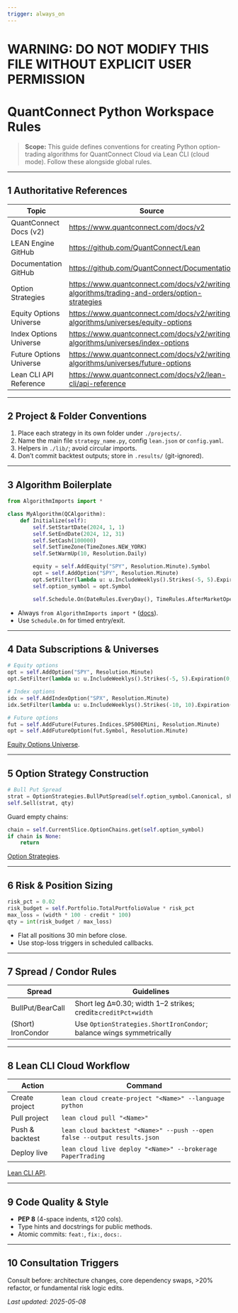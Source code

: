 ```yaml
---
trigger: always_on
---
```


# WARNING: DO NOT MODIFY THIS FILE WITHOUT EXPLICIT USER PERMISSION
# QuantConnect Python Workspace Rules

> **Scope:** This guide defines conventions for creating Python option-trading algorithms for QuantConnect Cloud via Lean CLI (cloud mode). Follow these alongside global rules.

---
## 1  Authoritative References
| Topic                          | Source                                                                                  |
|--------------------------------|-----------------------------------------------------------------------------------------|
| QuantConnect Docs (v2)         | https://www.quantconnect.com/docs/v2                                                     |
| LEAN Engine GitHub             | https://github.com/QuantConnect/Lean                                                     |
| Documentation GitHub           | https://github.com/QuantConnect/Documentation                                           |
| Option Strategies              | https://www.quantconnect.com/docs/v2/writing-algorithms/trading-and-orders/option-strategies |
| Equity Options Universe        | https://www.quantconnect.com/docs/v2/writing-algorithms/universes/equity-options        |
| Index Options Universe         | https://www.quantconnect.com/docs/v2/writing-algorithms/universes/index-options         |
| Future Options Universe        | https://www.quantconnect.com/docs/v2/writing-algorithms/universes/future-options        |
| Lean CLI API Reference         | https://www.quantconnect.com/docs/v2/lean-cli/api-reference                              |

---
## 2  Project & Folder Conventions
1. Place each strategy in its own folder under `./projects/`.
2. Name the main file `strategy_name.py`, config `lean.json` or `config.yaml`.
3. Helpers in `./lib/`; avoid circular imports.
4. Don’t commit backtest outputs; store in `.results/` (git-ignored).

---
## 3  Algorithm Boilerplate
```python
from AlgorithmImports import *

class MyAlgorithm(QCAlgorithm):
    def Initialize(self):
        self.SetStartDate(2024, 1, 1)
        self.SetEndDate(2024, 12, 31)
        self.SetCash(100000)
        self.SetTimeZone(TimeZones.NEW_YORK)
        self.SetWarmUp(10, Resolution.Daily)

        equity = self.AddEquity("SPY", Resolution.Minute).Symbol
        opt = self.AddOption("SPY", Resolution.Minute)
        opt.SetFilter(lambda u: u.IncludeWeeklys().Strikes(-5, 5).Expiration(0, 7))
        self.option_symbol = opt.Symbol

        self.Schedule.On(DateRules.EveryDay(), TimeRules.AfterMarketOpen("SPY", 5), self.OpenTrades)
```
- Always `from AlgorithmImports import *` ([docs](https://www.quantconnect.com/docs/v2/writing-algorithms/key-concepts/algorithm-imports)).
- Use `Schedule.On` for timed entry/exit. 

---
## 4  Data Subscriptions & Universes
```python
# Equity options
opt = self.AddOption("SPY", Resolution.Minute)
opt.SetFilter(lambda u: u.IncludeWeeklys().Strikes(-5, 5).Expiration(0, 7))

# Index options
idx = self.AddIndexOption("SPX", Resolution.Minute)
idx.SetFilter(lambda u: u.IncludeWeeklys().Strikes(-10, 10).Expiration(0, 7))

# Future options
fut = self.AddFuture(Futures.Indices.SP500EMini, Resolution.Minute)
opt = self.AddFutureOption(fut.Symbol, Resolution.Minute)
```
[Equity Options Universe](https://www.quantconnect.com/docs/v2/writing-algorithms/universes/equity-options).

---
## 5  Option Strategy Construction
```python
# Bull Put Spread
strat = OptionStrategies.BullPutSpread(self.option_symbol.Canonical, shortStrike, longStrike, expiry)
self.Sell(strat, qty)
```
Guard empty chains:
```python
chain = self.CurrentSlice.OptionChains.get(self.option_symbol)
if chain is None:
    return
```
[Option Strategies](https://www.quantconnect.com/docs/v2/writing-algorithms/trading-and-orders/option-strategies).

---
## 6  Risk & Position Sizing
```python
risk_pct = 0.02
risk_budget = self.Portfolio.TotalPortfolioValue * risk_pct
max_loss = (width * 100 - credit * 100)
qty = int(risk_budget / max_loss)
```
- Flat all positions 30 min before close.
- Use stop-loss triggers in scheduled callbacks.

---
## 7  Spread / Condor Rules
| Spread               | Guidelines                                                |
|----------------------|-----------------------------------------------------------|
| BullPut/BearCall     | Short leg Δ≈0.30; width 1–2 strikes; credit≥`creditPct×width` |
| (Short) IronCondor   | Use `OptionStrategies.ShortIronCondor`; balance wings symmetrically |

---
## 8  Lean CLI Cloud Workflow
| Action             | Command                                                                     |
|--------------------|-----------------------------------------------------------------------------|
| Create project     | `lean cloud create-project "<Name>" --language python`                     |
| Pull project       | `lean cloud pull "<Name>"`                                                |
| Push & backtest    | `lean cloud backtest "<Name>" --push --open false --output results.json`  |
| Deploy live        | `lean cloud live deploy "<Name>" --brokerage PaperTrading`                |
[Lean CLI API](https://www.quantconnect.com/docs/v2/lean-cli/api-reference).

---
## 9  Code Quality & Style
- **PEP 8** (4-space indents, ≤120 cols).  
- Type hints and docstrings for public methods.  
- Atomic commits: `feat:`, `fix:`, `docs:`.

---
## 10  Consultation Triggers
Consult before: architecture changes, core dependency swaps, >20% refactor, or fundamental risk logic edits.

*Last updated: 2025-05-08*
